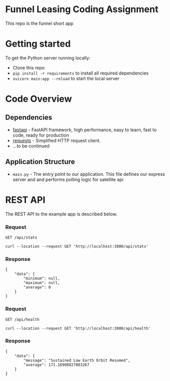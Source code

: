 # Funnel Leasing Coding Assignment

This repo is the funnel short app

# Getting started

To get the Python server running locally:

- Clone this repo
- `pip install -r requirements` to install all required dependencies
- `uvicorn main:app --reload` to start the local server

# Code Overview

## Dependencies

- [fastapi](https://github.com/tiangolo/fastapi) - FastAPI framework, high performance, easy to learn, fast to code, ready for production
- [requests](https://github.com/request/request) - Simplified HTTP request client.
- ...to be continued


## Application Structure

- `main.py` - The entry point to our application. This file defines our express server and and performs polling logic for satellite api

# REST API

The REST API to the example app is described below.

### Request

`GET /api/stats`

    curl --location --request GET 'http://localhost:3000/api/stats'

### Response

    {
        "data": {
            "minimum": null,
            "maximum": null,
            "average": 0
        }
    }

### Request

`GET /api/health`

    curl --location --request GET 'http://localhost:3000/api/health' 

### Response
    {
        "data": {
            "message": "Sustained Low Earth Orbit Resumed",
            "average": 171.16908827883267
        }
    }
